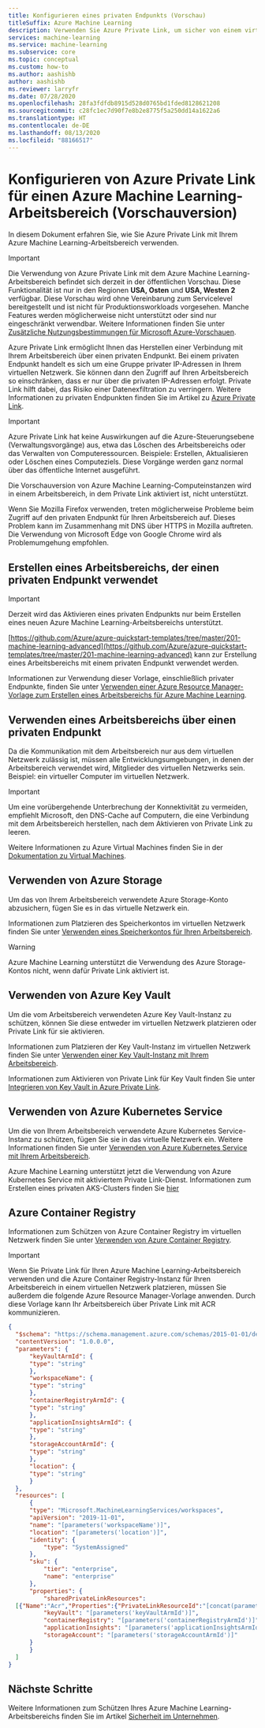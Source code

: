 ```yaml
---
title: Konfigurieren eines privaten Endpunkts (Vorschau)
titleSuffix: Azure Machine Learning
description: Verwenden Sie Azure Private Link, um sicher von einem virtuellen Netzwerk aus auf Ihren Azure Machine Learning-Arbeitsbereich zuzugreifen.
services: machine-learning
ms.service: machine-learning
ms.subservice: core
ms.topic: conceptual
ms.custom: how-to
ms.author: aashishb
author: aashishb
ms.reviewer: larryfr
ms.date: 07/28/2020
ms.openlocfilehash: 28fa3fdfdb8915d528d0765bd1fded8128621208
ms.sourcegitcommit: c28fc1ec7d90f7e8b2e8775f5a250dd14a1622a6
ms.translationtype: HT
ms.contentlocale: de-DE
ms.lasthandoff: 08/13/2020
ms.locfileid: "88166517"
---
```

# <a name="configure-azure-private-link-for-an-azure-machine-learning-workspace-preview"></a>Konfigurieren von Azure Private Link für einen Azure Machine Learning-Arbeitsbereich (Vorschauversion)

In diesem Dokument erfahren Sie, wie Sie Azure Private Link mit Ihrem Azure Machine Learning-Arbeitsbereich verwenden. 

> [!IMPORTANT]
> Die Verwendung von Azure Private Link mit dem Azure Machine Learning-Arbeitsbereich befindet sich derzeit in der öffentlichen Vorschau. Diese Funktionalität ist nur in den Regionen **USA, Osten** und **USA, Westen 2** verfügbar. Diese Vorschau wird ohne Vereinbarung zum Servicelevel bereitgestellt und ist nicht für Produktionsworkloads vorgesehen. Manche Features werden möglicherweise nicht unterstützt oder sind nur eingeschränkt verwendbar. Weitere Informationen finden Sie unter [Zusätzliche Nutzungsbestimmungen für Microsoft Azure-Vorschauen](https://azure.microsoft.com/support/legal/preview-supplemental-terms/).

Azure Private Link ermöglicht Ihnen das Herstellen einer Verbindung mit Ihrem Arbeitsbereich über einen privaten Endpunkt. Bei einem privaten Endpunkt handelt es sich um eine Gruppe privater IP-Adressen in Ihrem virtuellen Netzwerk. Sie können dann den Zugriff auf Ihren Arbeitsbereich so einschränken, dass er nur über die privaten IP-Adressen erfolgt. Private Link hilft dabei, das Risiko einer Datenexfiltration zu verringern. Weitere Informationen zu privaten Endpunkten finden Sie im Artikel zu [Azure Private Link](/azure/private-link/private-link-overview).

> [!IMPORTANT]
> Azure Private Link hat keine Auswirkungen auf die Azure-Steuerungsebene (Verwaltungsvorgänge) aus, etwa das Löschen des Arbeitsbereichs oder das Verwalten von Computeressourcen. Beispiele: Erstellen, Aktualisieren oder Löschen eines Computeziels. Diese Vorgänge werden ganz normal über das öffentliche Internet ausgeführt.
>
> Die Vorschauversion von Azure Machine Learning-Computeinstanzen wird in einem Arbeitsbereich, in dem Private Link aktiviert ist, nicht unterstützt.
>
> Wenn Sie Mozilla Firefox verwenden, treten möglicherweise Probleme beim Zugriff auf den privaten Endpunkt für Ihren Arbeitsbereich auf. Dieses Problem kann im Zusammenhang mit DNS über HTTPS in Mozilla auftreten. Die Verwendung von Microsoft Edge von Google Chrome wird als Problemumgehung empfohlen.

## <a name="create-a-workspace-that-uses-a-private-endpoint"></a>Erstellen eines Arbeitsbereichs, der einen privaten Endpunkt verwendet

> [!IMPORTANT]
> Derzeit wird das Aktivieren eines privaten Endpunkts nur beim Erstellen eines neuen Azure Machine Learning-Arbeitsbereichs unterstützt.

[https://github.com/Azure/azure-quickstart-templates/tree/master/201-machine-learning-advanced](https://github.com/Azure/azure-quickstart-templates/tree/master/201-machine-learning-advanced) kann zur Erstellung eines Arbeitsbereichs mit einem privaten Endpunkt verwendet werden.

Informationen zur Verwendung dieser Vorlage, einschließlich privater Endpunkte, finden Sie unter [Verwenden einer Azure Resource Manager-Vorlage zum Erstellen eines Arbeitsbereichs für Azure Machine Learning](how-to-create-workspace-template.md).

## <a name="using-a-workspace-over-a-private-endpoint"></a>Verwenden eines Arbeitsbereichs über einen privaten Endpunkt

Da die Kommunikation mit dem Arbeitsbereich nur aus dem virtuellen Netzwerk zulässig ist, müssen alle Entwicklungsumgebungen, in denen der Arbeitsbereich verwendet wird, Mitglieder des virtuellen Netzwerks sein. Beispiel: ein virtueller Computer im virtuellen Netzwerk.

> [!IMPORTANT]
> Um eine vorübergehende Unterbrechung der Konnektivität zu vermeiden, empfiehlt Microsoft, den DNS-Cache auf Computern, die eine Verbindung mit dem Arbeitsbereich herstellen, nach dem Aktivieren von Private Link zu leeren. 

Weitere Informationen zu Azure Virtual Machines finden Sie in der [Dokumentation zu Virtual Machines](/azure/virtual-machines/).


## <a name="using-azure-storage"></a>Verwenden von Azure Storage

Um das von Ihrem Arbeitsbereich verwendete Azure Storage-Konto abzusichern, fügen Sie es in das virtuelle Netzwerk ein.

Informationen zum Platzieren des Speicherkontos im virtuellen Netzwerk finden Sie unter [Verwenden eines Speicherkontos für Ihren Arbeitsbereich](how-to-enable-virtual-network.md#use-a-storage-account-for-your-workspace).

> [!WARNING]
> Azure Machine Learning unterstützt die Verwendung des Azure Storage-Kontos nicht, wenn dafür Private Link aktiviert ist.

## <a name="using-azure-key-vault"></a>Verwenden von Azure Key Vault

Um die vom Arbeitsbereich verwendeten Azure Key Vault-Instanz zu schützen, können Sie diese entweder im virtuellen Netzwerk platzieren oder Private Link für sie aktivieren.

Informationen zum Platzieren der Key Vault-Instanz im virtuellen Netzwerk finden Sie unter [Verwenden einer Key Vault-Instanz mit Ihrem Arbeitsbereich](how-to-enable-virtual-network.md#key-vault-instance).

Informationen zum Aktivieren von Private Link für Key Vault finden Sie unter [Integrieren von Key Vault in Azure Private Link](/azure/key-vault/private-link-service).

## <a name="using-azure-kubernetes-services"></a>Verwenden von Azure Kubernetes Service

Um die von Ihrem Arbeitsbereich verwendete Azure Kubernetes Service-Instanz zu schützen, fügen Sie sie in das virtuelle Netzwerk ein. Weitere Informationen finden Sie unter [Verwenden von Azure Kubernetes Service mit Ihrem Arbeitsbereich](how-to-enable-virtual-network.md#aksvnet).

Azure Machine Learning unterstützt jetzt die Verwendung von Azure Kubernetes Service mit aktiviertem Private Link-Dienst.
Informationen zum Erstellen eines privaten AKS-Clusters finden Sie [hier](https://docs.microsoft.com/azure/aks/private-clusters)

## <a name="azure-container-registry"></a>Azure Container Registry

Informationen zum Schützen von Azure Container Registry im virtuellen Netzwerk finden Sie unter [Verwenden von Azure Container Registry](how-to-enable-virtual-network.md#azure-container-registry).

> [!IMPORTANT]
> Wenn Sie Private Link für Ihren Azure Machine Learning-Arbeitsbereich verwenden und die Azure Container Registry-Instanz für Ihren Arbeitsbereich in einem virtuellen Netzwerk platzieren, müssen Sie außerdem die folgende Azure Resource Manager-Vorlage anwenden. Durch diese Vorlage kann Ihr Arbeitsbereich über Private Link mit ACR kommunizieren.

```json
{
  "$schema": "https://schema.management.azure.com/schemas/2015-01-01/deploymentTemplate.json#",
  "contentVersion": "1.0.0.0",
  "parameters": {
      "keyVaultArmId": {
      "type": "string"
      },
      "workspaceName": {
      "type": "string"
      },
      "containerRegistryArmId": {
      "type": "string"
      },
      "applicationInsightsArmId": {
      "type": "string"
      },
      "storageAccountArmId": {
      "type": "string"
      },
      "location": {
      "type": "string"
      }
  },
  "resources": [
      {
      "type": "Microsoft.MachineLearningServices/workspaces",
      "apiVersion": "2019-11-01",
      "name": "[parameters('workspaceName')]",
      "location": "[parameters('location')]",
      "identity": {
          "type": "SystemAssigned"
      },
      "sku": {
          "tier": "enterprise",
          "name": "enterprise"
      },
      "properties": {
          "sharedPrivateLinkResources":
  [{"Name":"Acr","Properties":{"PrivateLinkResourceId":"[concat(parameters('containerRegistryArmId'), '/privateLinkResources/registry')]","GroupId":"registry","RequestMessage":"Approve","Status":"Pending"}}],
          "keyVault": "[parameters('keyVaultArmId')]",
          "containerRegistry": "[parameters('containerRegistryArmId')]",
          "applicationInsights": "[parameters('applicationInsightsArmId')]",
          "storageAccount": "[parameters('storageAccountArmId')]"
      }
      }
  ]
}
```

## <a name="next-steps"></a>Nächste Schritte

Weitere Informationen zum Schützen Ihres Azure Machine Learning-Arbeitsbereichs finden Sie im Artikel [Sicherheit im Unternehmen](concept-enterprise-security.md).